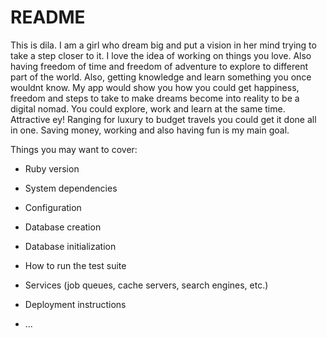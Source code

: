 # README

This is dila. I am a girl who dream big and put a vision in her mind trying to take a step closer to it. I love the idea of working on things you love. Also having freedom of time and freedom of adventure to explore to different part of the world. Also, getting knowledge and learn something you once wouldnt know. My app would show you how you could get happiness, freedom and steps to take to make dreams become into reality to be a digital nomad.
You could explore, work and learn at the same time. Attractive ey! Ranging for luxury to budget travels you could get it done all in one. Saving money, working and also having fun is my main goal.

Things you may want to cover:

* Ruby version

* System dependencies

* Configuration

* Database creation

* Database initialization

* How to run the test suite

* Services (job queues, cache servers, search engines, etc.)

* Deployment instructions

* ...
